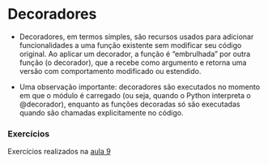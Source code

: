 # Decoradores

- Decoradores, em termos simples, são recursos usados para adicionar funcionalidades a uma função existente sem modificar seu código original. Ao aplicar um decorador, a função é “embrulhada” por outra função (o decorador), que a recebe como argumento e retorna uma versão com comportamento modificado ou estendido.

- Uma observação importante: decoradores são executados no momento em que o módulo é carregado (ou seja, quando o Python interpreta o @decorador), enquanto as funções decoradas só são executadas quando são chamadas explicitamente no código.


### Exercícios

Exercícios realizados na [aula 9](https://github.com/alice7lima/daily_python/tree/master/aula09/decorators)